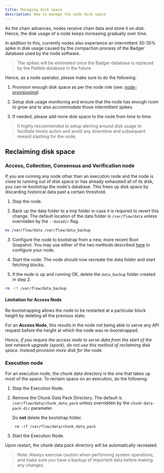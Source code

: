 ```yaml
---
title: Managing disk space
description: How to manage the node disk space
---
```


As the chain advances, nodes receive chain data and store it on disk.
Hence, the disk usage of a node keeps increasing gradually over time.

In addition to this, currently nodes also experience an intermittent 30-35% spike in disk usage caused by the compaction process of the Badger database used by the node software.

> The spikes will be eliminated once the Badger database is replaced by the Pebble database in the future.

Hence, as a node operator, please make sure to do the following:

1. Provision enough disk space as per the node role (see: [node-provisioning](./node-provisioning.md))

2. Setup disk usage monitoring and ensure that the node has enough room to grow and to also accommodate those intermittent spikes.

3. If needed, please add more disk space to the node from time to time.

> It highly recommended to setup alerting around disk usage to facilitate timely action and avoid any downtime and subsequent reward slashing for the node.

## Reclaiming disk space

### Access, Collection, Consensus and Verification node

If you are running any node other than an execution node and the node is close to running out of disk space or has already exhausted all of its disk, you can re-bootstrap the node's database. This frees up disk space by discarding historical data past a certain threshold.

1. Stop the node.

2. Back up the data folder to a tmp folder in case it is required to revert this change. The default location of the data folder is `/var/flow/data` unless overridden by the `--datadir` flag.
```sh
mv /var/flow/data /var/flow/data_backup
```

3. Configure the node to bootstrap from a new, more recent Root Snapshot. You may use either of the two methods described [here](./protocol-state-bootstrap.md) to configure your node.

4. Start the node. The node should now recreate the data folder and start fetching blocks.

5. If the node is up and running OK, delete the `data_backup` folder created in step 2.
```sh
rm -rf /var/flow/data_backup
```

#### Limitation for Access Node

Re-bootstrapping allows the node to be restarted at a particular block height by deleting all the previous state.

For an **Access Node**, this results in the node not being able to serve any API request before the height at which the node was re-bootstrapped.

_Hence, if you require the access node to serve data from the start of the last network upgrade (spork), do not use this method of reclaiming disk space. Instead provision more disk for the node._

### Execution node

For an execution node, the chunk data directory is the one that takes up most of the space. To reclaim space on an execution, do the following:

1. Stop the Execution Node.

2. Remove the Chunk Data Pack Directory. The default is `/var/flow/data/chunk_data_pack` unless overridden by the `chunk-data-pack-dir` parameter. 

   Do **not** delete the bootstrap folder.

   ``` rm -rf /var/flow/data/chunk_data_pack```

3. Start the Execution Node.

Upon restart, the chunk data pack directory will be automatically recreated.

> Note: Always exercise caution when performing system operations, and make sure you have a backup of important data before making any changes.